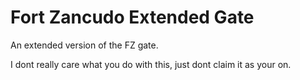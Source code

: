 # Fort Zancudo Extended Gate
An extended version of the FZ gate.

I dont really care what you do with this, just dont claim it as your on.
